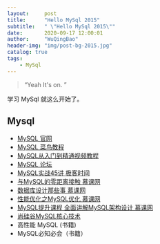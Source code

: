 ```yaml
---
layout:     post
title:      "Hello MySql 2015"
subtitle:   " \"Hello MySql 2015\""
date:       2020-09-17 12:00:01
author:     "WuQingBao"
header-img: "img/post-bg-2015.jpg"
catalog: true
tags:
    - MySql
---
```


> “Yeah It's on. ”


学习 MySql 就这么开始了。

## Mysql

- [MySQL 官网](https://www.mysql.com/)
- [MySQL 菜鸟教程](https://www.runoob.com/mysql/mysql-tutorial.html)
- [MySQL从入门到精通视频教程](https://www.bilibili.com/video/av19538278?from=search&seid=4463927256593098191)
- [MySQL 论坛](https://bbs.csdn.net/forums/MySQL)
- [MySQL实战45讲 极客时间](https://time.geekbang.org/column/intro/139)
- [与MySQL的零距离接触 慕课网](https://www.imooc.com/learn/122)
- [数据库设计那些事 慕课网](https://www.imooc.com/learn/117)
- [性能优化之MySQL优化 慕课网](https://www.imooc.com/learn/194)
- [MySQL提升课程 全面讲解MySQL架构设计 慕课网](https://coding.imooc.com/class/49.html)
- [尚硅谷MySQL核心技术](https://www.bilibili.com/video/av21400736/)
- 高性能 MySQL (书籍)
- MySQL必知必会（书籍）